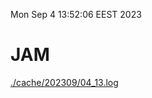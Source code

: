 Mon Sep  4 13:52:06 EEST 2023
# JAM
<a href='./cache/202309/04_13.log'>./cache/202309/04_13.log</a>
